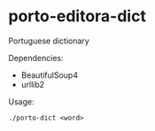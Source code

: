 porto-editora-dict
==================

Portuguese dictionary

Dependencies:
* BeautifulSoup4
* urllib2

Usage:
<pre>
<code>./porto-dict &lt;word&gt;</code>
</pre>
